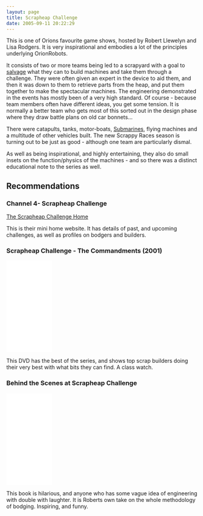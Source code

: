 ```yaml
---
layout: page
title: Scrapheap Challenge
date: 2005-09-11 20:22:29
---
```

This is one of Orions favourite game shows, hosted by Robert Llewelyn and Lisa Rodgers. It is very inspirational and embodies a lot of the principles underlying OrionRobots.

It consists of two or more teams being led to a scrapyard with a goal to [salvage](/wiki/salvage_tips.html "Tips on pulling stuff apart to build robots. How, where and what.") what they can to build machines and take them through a challenge. They were often given an expert in the device to aid them, and then it was down to them to retrieve parts from the heap, and put them together to make the spectacular machines. The engineering demonstrated in the events has mostly been of a very high standard. Of course - because team members often have different ideas, you get some tension. It is normally a better team who gets most of this sorted out in the design phase where they draw battle plans on old car bonnets...

There were catapults, tanks, motor-boats, [Submarines](/wiki/submarine.html "SubMarine"), flying machines and a multitude of other vehicles built. The new Scrappy Races season is turning out to be just as good - although one team are particularly dismal.

As well as being inspirational, and highly entertaining, they also do small insets on the function/physics of the machines - and so there was a distinct educational note to the series as well.

## Recommendations

### Channel 4- Scrapheap Challenge

[The Scrapheap Challenge Home](https://www.channel4.com/programmes/scrapheap-challenge)

This is their mini home website. It has details of past, and upcoming challenges, as well as profiles on bodgers and builders.

### Scrapheap Challenge - The Commandments (2001)

<iframe style="width:120px;height:240px;" marginwidth="0" marginheight="0" scrolling="no" frameborder="0" src="//ws-eu.amazon-adsystem.com/widgets/q?ServiceVersion=20070822&OneJS=1&Operation=GetAdHtml&MarketPlace=GB&source=ss&ref=as_ss_li_til&ad_type=product_link&tracking_id=orionrobots-21&language=en_GB&marketplace=amazon&region=GB&placement=B00005O0SA&asins=B00005O0SA&linkId=23b6effbd0c1bfdace87d5a8effe6f37&show_border=true&link_opens_in_new_window=true"></iframe>

This DVD has the best of the series, and shows top scrap builders doing their very best with what bits they can find. A class watch.

### Behind the Scenes at Scrapheap Challenge

<iframe style="width:120px;height:240px;" marginwidth="0" marginheight="0" scrolling="no" frameborder="0" src="//ws-eu.amazon-adsystem.com/widgets/q?ServiceVersion=20070822&OneJS=1&Operation=GetAdHtml&MarketPlace=GB&source=ss&ref=as_ss_li_til&ad_type=product_link&tracking_id=orionrobots-21&language=en_GB&marketplace=amazon&region=GB&placement=0752219995&asins=0752219995&linkId=eeed5dddfc43ab2941add708a31bd535&show_border=true&link_opens_in_new_window=true"></iframe>

This book is hilarious, and anyone who has some vague idea of engineering with double with laughter. It is Roberts own take on the whole methodology of bodging. Inspiring, and funny.
